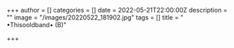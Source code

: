 +++
author = []
categories = []
date = 2022-05-21T22:00:00Z
description = ""
image = "/images/20220522_181902.jpg"
tags = []
title = " •Thisooldband• (B)"

+++
